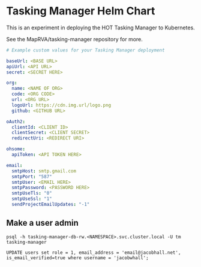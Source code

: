 # Tasking Manager Helm Chart

This is an experiment in deploying the HOT Tasking Manager to Kubernetes.

See the MapRVA/tasking-manager repository for more.

```yaml
# Example custom values for your Tasking Manager deployment

baseUrl: <BASE URL>
apiUrl: <API URL>
secret: <SECRET HERE>

org:
  name: <NAME OF ORG>
  code: <ORG CODE>
  url: <ORG URL>
  logoUrl: https://cdn.img.url/logo.png
  github: <GITHUB URL>

oAuth2:
  clientId: <CLIENT ID>
  clientSecret: <CLIENT SECRET>
  redirectUri: <REDIRECT URI>

ohsome:
  apiToken: <API TOKEN HERE>

email:
  smtpHost: smtp.gmail.com
  smtpPort: "587"
  smtpUser: <EMAIL HERE>
  smtpPassword: <PASSWORD HERE>
  smtpUseTls: "0"
  smtpUseSsl: "1"
  sendProjectEmailUpdates: "-1"
```

## Make a user admin

```
psql -h tasking-manager-db-rw.<NAMESPACE>.svc.cluster.local -U tm tasking-manager
```
```
UPDATE users set role = 1, email_address = 'email@jacobhall.net', is_email_verified=true where username = 'jacobwhall';
```
